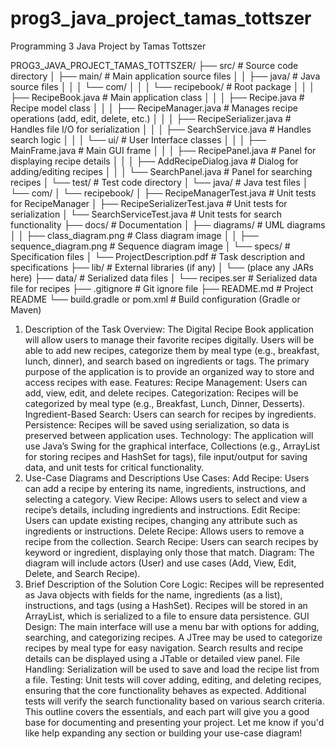 # prog3_java_project_tamas_tottszer
Programming 3 Java Project by Tamas Tottszer



PROG3_JAVA_PROJECT_TAMAS_TOTTSZER/
├── src/                            # Source code directory
│   ├── main/                       # Main application source files
│   │   ├── java/                   # Java source files
│   │   │   └── com/
│   │   │       └── recipebook/     # Root package
│   │   │           ├── RecipeBook.java          # Main application class
│   │   │           ├── Recipe.java              # Recipe model class
│   │   │           ├── RecipeManager.java       # Manages recipe operations (add, edit, delete, etc.)
│   │   │           ├── RecipeSerializer.java    # Handles file I/O for serialization
│   │   │           ├── SearchService.java       # Handles search logic
│   │   │           └── ui/                      # User Interface classes
│   │   │               ├── MainFrame.java       # Main GUI frame
│   │   │               ├── RecipePanel.java     # Panel for displaying recipe details
│   │   │               ├── AddRecipeDialog.java # Dialog for adding/editing recipes
│   │   │               └── SearchPanel.java     # Panel for searching recipes
│   └── test/                      # Test code directory
│       └── java/                  # Java test files
│           └── com/
│               └── recipebook/
│                   ├── RecipeManagerTest.java   # Unit tests for RecipeManager
│                   ├── RecipeSerializerTest.java # Unit tests for serialization
│                   └── SearchServiceTest.java    # Unit tests for search functionality
├── docs/                           # Documentation
│   ├── diagrams/                   # UML diagrams
│   │   ├── class_diagram.png       # Class diagram image
│   │   ├── sequence_diagram.png    # Sequence diagram image
│   └── specs/                      # Specification files
│       └── ProjectDescription.pdf  # Task description and specifications
├── lib/                            # External libraries (if any)
│   └── (place any JARs here)
├── data/                           # Serialized data files
│   └── recipes.ser                 # Serialized data file for recipes
├── .gitignore                      # Git ignore file
├── README.md                       # Project README
└── build.gradle or pom.xml         # Build configuration (Gradle or Maven)


1. Description of the Task
Overview: The Digital Recipe Book application will allow users to manage their favorite recipes digitally. Users will be able to add new recipes, categorize them by meal type (e.g., breakfast, lunch, dinner), and search based on ingredients or tags. The primary purpose of the application is to provide an organized way to store and access recipes with ease.
Features:
Recipe Management: Users can add, view, edit, and delete recipes.
Categorization: Recipes will be categorized by meal type (e.g., Breakfast, Lunch, Dinner, Desserts).
Ingredient-Based Search: Users can search for recipes by ingredients.
Persistence: Recipes will be saved using serialization, so data is preserved between application uses.
Technology: The application will use Java’s Swing for the graphical interface, Collections (e.g., ArrayList for storing recipes and HashSet for tags), file input/output for saving data, and unit tests for critical functionality.
2. Use-Case Diagrams and Descriptions
Use Cases:
Add Recipe: Users can add a recipe by entering its name, ingredients, instructions, and selecting a category.
View Recipe: Allows users to select and view a recipe’s details, including ingredients and instructions.
Edit Recipe: Users can update existing recipes, changing any attribute such as ingredients or instructions.
Delete Recipe: Allows users to remove a recipe from the collection.
Search Recipe: Users can search recipes by keyword or ingredient, displaying only those that match.
Diagram: The diagram will include actors (User) and use cases (Add, View, Edit, Delete, and Search Recipe).
3. Brief Description of the Solution
Core Logic:
Recipes will be represented as Java objects with fields for the name, ingredients (as a list), instructions, and tags (using a HashSet).
Recipes will be stored in an ArrayList, which is serialized to a file to ensure data persistence.
GUI Design:
The main interface will use a menu bar with options for adding, searching, and categorizing recipes.
A JTree may be used to categorize recipes by meal type for easy navigation.
Search results and recipe details can be displayed using a JTable or detailed view panel.
File Handling:
Serialization will be used to save and load the recipe list from a file.
Testing:
Unit tests will cover adding, editing, and deleting recipes, ensuring that the core functionality behaves as expected.
Additional tests will verify the search functionality based on various search criteria.
This outline covers the essentials, and each part will give you a good base for documenting and presenting your project. Let me know if you'd like help expanding any section or building your use-case diagram!